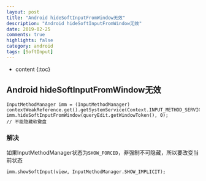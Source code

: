 ```yaml
--- 
layout: post
title: "Android hideSoftInputFromWindow无效"
description: "Android hideSoftInputFromWindow无效"
date: 2019-02-25    
comments: true
highlights: false
category: android        
tags: [SoftInput]     
--- 
```

* content 
{:toc} 

## Android hideSoftInputFromWindow无效

    InputMethodManager imm = (InputMethodManager) contextWeakReference.get().getSystemService(Context.INPUT_METHOD_SERVICE);
    imm.hideSoftInputFromWindow(queryEdit.getWindowToken(), 0);
    // 不能隐藏软键盘

### 解决
如果InputMethodManager状态为`SHOW_FORCED`，非强制不可隐藏，所以要改变当前状态

    imm.showSoftInput(view, InputMethodManager.SHOW_IMPLICIT);
